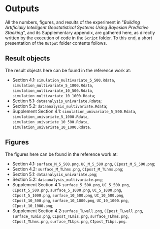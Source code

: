# Outputs

All the numbers, figures, and results of the experiment in "_Building Artificially Intelligent Geostatistical Systems Using Bayesian Predictive Stacking_", and its Supplementary appendix, are gathered here, as directly written by the execution of code in the `Script` folder. To this end, a short presentation of the `Output` folder contents follows.

## Result objects

The result objects here can be found in the reference work at:
* Section 4.1: `simulation_multivariate_5_500.Rdata`, `simulation_multivariate_5_1000.Rdata`, `simulation_multivariate_10_500.Rdata`, `simulation_multivariate_10_1000.Rdata`;
* Section 5.1: `dataanalysis_univariate.Rdata`;
* Section 5.2: `dataanalysis_multivariate.Rdata`;
* Supplement Section 4.1: `simulation_univariate_5_500.Rdata`, `simulation_univariate_5_1000.Rdata`, `simulation_univariate_10_500.Rdata`, `simulation_univariate_10_1000.Rdata`. 

## Figures

The figures here can be found in the reference work at:
* Section 4.1: `surface_M_5_500.png`, `UC_M_5_500.png`, `CIpost_M_5_500.png`;
* Section 4.2: `surface_M_TLhms.png`, `CIpost_M_TLhms.png`;
* Section 5.1: `dataanalysis_univariate.png`;
* Section 5.2: `dataanalysis_multivariate.png`;
* Supplement Section 4.1: `surface_5_500.png`, `UC_5_500.png`, `CIpost_5_500.png`, `surface_5_1000.png`, `UC_5_1000.png`, `CIpost_5_1000.png`, `surface_10_500.png`, `UC_10_500.png`, `CIpost_10_500.png`, `surface_10_1000.png`, `UC_10_1000.png`, `CIpost_10_1000.png`;
* Supplement Section 4.2:`surface_TLwell.png`, `CIpost_TLwell.png`, `surface_TLmis.png`, `CIpost_TLmis.png`, `surface_TLhms.png`, `CIpost_TLhms.png`, `surface_TLbps.png`, `CIpost_TLbps.png`.



